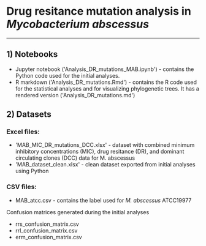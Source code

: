 # Drug resitance mutation analysis in *Mycobacterium abscessus*
____

## 1) Notebooks 
- Jupyter notebook ('Analysis_DR_mutations_MAB.ipynb') - contains the Python code used for the initial analyses. 
- R markdown ('Analysis_DR_mutations.Rmd') - contains the R code used for the statistical analyses and for visualizing phylogenetic trees. It has a rendered version ('Analysis_DR_mutations.md')

## 2) Datasets
### Excel files:
- 'MAB_MIC_DR_mutations_DCC.xlsx' - dataset with combined minimum inhibitory concentrations (MIC), drug resitance (DR), and dominant circulating clones (DCC) data for M. abscessus 
- 'MAB_dataset_clean.xlsx' - clean dataset exported from initial analyses using Python 

### CSV files: 
- MAB_atcc.csv - contains the label used for *M. abscessus* ATCC19977

Confusion matrices generated during the initial analyses  
- rrs_confusion_matrix.csv
- rrl_confusion_matrix.csv
- erm_confusion_matrix.csv
